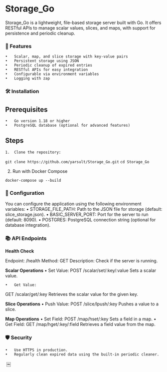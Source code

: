 # Storage_Go #

Storage_Go is a lightweight, file-based storage server built with Go. It offers RESTful APIs to manage scalar values, slices, and maps, with support for persistence and periodic cleanup.

### 🚀 Features ### 
	•	Scalar, map, and slice storage with key-value pairs
	•	Persistent storage using JSON
	•	Periodic cleanup of expired entries
	•	RESTful APIs for easy integration
	•	Configurable via environment variables
	•	Logging with zap

### 🛠️ Installation ###

## Prerequisites ##
	•	Go version 1.18 or higher
	•	PostgreSQL database (optional for advanced features)

## Steps ##
	1.	Clone the repository:

``` git clone https://github.com/yarsult/Storage_Go.git ```
``` cd Storage_Go ```


  2. Run with Docker Compose

```docker-compose up --build```



### 🔧 Configuration ###

You can configure the application using the following environment variables:
	•	STORAGE_FILE_PATH: Path to the JSON file for storage (default: slice_storage.json).
	•	BASIC_SERVER_PORT: Port for the server to run (default: 8090).
	•	POSTGRES: PostgreSQL connection string (optional for database integration).


### 📚 API Endpoints ###

**Health Check**

Endpoint: /health
Method: GET
Description: Check if the server is running.

**Scalar Operations**
	•	Set Value:
POST /scalar/set/:key/:value
Sets a scalar value.

	•	Get Value:
GET /scalar/get/:key
Retrieves the scalar value for the given key.

**Slice Operations**
	•	Push Value:
POST /slice/lpush/:key
Pushes a value to a slice.

**Map Operations**
	•	Set Field:
POST /map/hset/:key
Sets a field in a map.
	•	Get Field:
GET /map/hget/:key/:field
Retrieves a field value from the map.

### 🛡️ Security ###
	•	Use HTTPS in production.
	•	Regularly clean expired data using the built-in periodic cleaner.

 ￼
